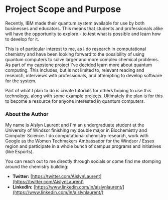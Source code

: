 # Project Scope and Purpose

Recently, IBM made their quantum system available for use by both businesses and educators. This means that students and professionals alike will have the opportunity to explore - to test what is possible and learn how to develop for it.

This is of particular interest to me, as I do research in computational chemistry and have been looking forward to the possibility of using quantum computers to solve larger and more complex chemical problems. As part of my capstone project I've decided learn more about quantum computing. This includes, but is not limited to, relevant reading and research, interviews with professionals, and attempting to develop software for the system.

Part of what I plan to do is create tutorials for others hoping to use this technology, along with some example projects. Ultimately the plan is for this to become a resource for anyone interested in quantum computers.

### About the Author

My name is Aislyn Laurent and I'm an undergraduate student at the University of Windsor finishing my double major in Biochemistry and Computer Science. I do computational chemistry research, work with Google as the Women Techmakers Ambassador for the Windsor / Essex region and participate in a whole bunch of campus programs and initiatives \(like Esports\).

You can reach out to me directly through socials or come find me stomping around the chemistry building:

* **Twitter:** [https://twitter.com/AislynLaurent](https://twitter.com/AislynLaurent)
* **LinkedIn:** [https://www.linkedin.com/in/aislynlaurent/](https://www.linkedin.com/in/aislynlaurent/)


